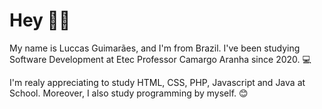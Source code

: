 # Hey 👋🏻

My name is Luccas Guimarães, and I'm from Brazil. I've been studying Software Development at Etec Professor Camargo Aranha since 2020. 💻

I'm realy appreciating to study HTML, CSS, PHP, Javascript and Java at School. Moreover, I also study programming by myself. 😊
